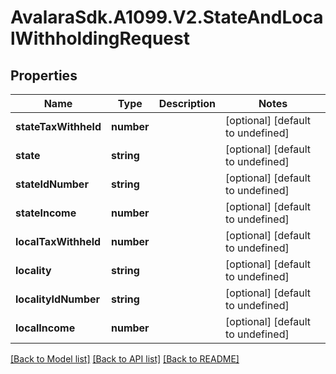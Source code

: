 # AvalaraSdk.A1099.V2.StateAndLocalWithholdingRequest

## Properties

Name | Type | Description | Notes
------------ | ------------- | ------------- | -------------
**stateTaxWithheld** | **number** |  | [optional] [default to undefined]
**state** | **string** |  | [optional] [default to undefined]
**stateIdNumber** | **string** |  | [optional] [default to undefined]
**stateIncome** | **number** |  | [optional] [default to undefined]
**localTaxWithheld** | **number** |  | [optional] [default to undefined]
**locality** | **string** |  | [optional] [default to undefined]
**localityIdNumber** | **string** |  | [optional] [default to undefined]
**localIncome** | **number** |  | [optional] [default to undefined]

[[Back to Model list]](../../../README.md#documentation-for-models) [[Back to API list]](../../../README.md#documentation-for-api-endpoints) [[Back to README]](../../../README.md)

